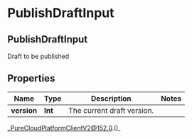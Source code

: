 # PublishDraftInput

## PublishDraftInput
Draft to be published

## Properties

|Name | Type | Description | Notes|
|------------ | ------------- | ------------- | -------------|
| **version** | **Int** | The current draft version. | |



_PureCloudPlatformClientV2@152.0.0_
